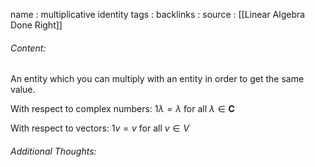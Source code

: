 name : multiplicative identity
tags : 
backlinks : 
source : [[Linear Algebra Done Right]]

###### Content:
An entity which you can multiply with an entity in order to get the same value.

With respect to complex numbers:
$1\lambda = \lambda$ for all $\lambda \in \textbf{C}$

With respect to vectors:
$1v = v$ for all $v \in V$

###### Additional Thoughts: